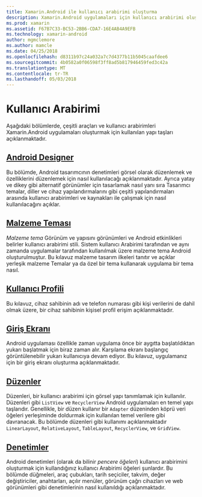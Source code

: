```yaml
---
title: Xamarin.Android ile kullanıcı arabirimi oluşturma
description: Xamarin.Android uygulamaları için kullanıcı arabirimi oluşturma
ms.prod: xamarin
ms.assetid: F67B7C33-BC53-2BB6-CDA7-16E4AB4A9EFB
ms.technology: xamarin-android
author: mgmclemore
ms.author: mamcle
ms.date: 04/25/2018
ms.openlocfilehash: d8311b97c24a032a7c7d4377b11b5045caafdee6
ms.sourcegitcommit: 4b0582a0f06598f3ff8ad5b817946459fed3c42a
ms.translationtype: MT
ms.contentlocale: tr-TR
ms.lasthandoff: 05/03/2018
---
```

# <a name="user-interface"></a>Kullanıcı Arabirimi

Aşağıdaki bölümlerde, çeşitli araçları ve kullanıcı arabirimleri Xamarin.Android uygulamaları oluşturmak için kullanılan yapı taşları açıklanmaktadır.

## <a name="android-designerandroiduser-interfaceandroid-designerindexmd"></a>[Android Designer](~/android/user-interface/android-designer/index.md)

Bu bölümde, Android tasarımcının denetimleri görsel olarak düzenlemek ve özelliklerini düzenlemek için nasıl kullanılacağı açıklanmaktadır. Ayrıca yatay ve dikey gibi alternatif görünümler için tasarlamak nasıl yanı sıra Tasarımcı temalar, diller ve cihaz yapılandırmalarını gibi çeşitli yapılandırmaları arasında kullanıcı arabirimleri ve kaynakları ile çalışmak için nasıl kullanılacağını açıklar.

## <a name="material-themeandroiduser-interfacematerial-thememd"></a>[Malzeme Teması](~/android/user-interface/material-theme.md)

*Malzeme tema* Görünüm ve yapısını görünümleri ve Android etkinlikleri belirler kullanıcı arabirimi stili. Sistem kullanıcı Arabirimi tarafından ve aynı zamanda uygulamalar tarafından kullanılmak üzere malzeme tema Android oluşturulmuştur. Bu kılavuz malzeme tasarım ilkeleri tanıtır ve açıklar yerleşik malzeme Temalar ya da özel bir tema kullanarak uygulama bir tema nasıl.

## <a name="user-profileandroiduser-interfaceuser-profilemd"></a>[Kullanıcı Profili](~/android/user-interface/user-profile.md)

Bu kılavuz, cihaz sahibinin adı ve telefon numarası gibi kişi verilerini de dahil olmak üzere, bir cihaz sahibinin kişisel profil erişim açıklanmaktadır.

## <a name="splash-screenandroiduser-interfacesplash-screenmd"></a>[Giriş Ekranı](~/android/user-interface/splash-screen.md)

Android uygulaması özellikle zaman uygulama önce bir aygıtta başlatıldıktan yukarı başlatmak için biraz zaman alır. Karşılama ekranı başlangıç görüntülenebilir yukarı kullanıcıya devam ediyor. Bu kılavuz, uygulamanız için bir giriş ekranı oluşturma açıklanmaktadır.

## <a name="layoutsandroiduser-interfacelayoutsindexmd"></a>[Düzenler](~/android/user-interface/layouts/index.md)

Düzenleri, bir kullanıcı arabirimi için görsel yapı tanımlamak için kullanılır.
Düzenleri gibi `ListView` ve `RecyclerView` Android uygulamaları en temel yapı taşlarıdır. Genellikle, bir düzen kullanır bir `Adapter` düzeninden köprü veri öğeleri yerleşiminde doldurmak için kullanılan temel verilere gibi davranacak. Bu bölümde düzenleri gibi kullanımı açıklanmaktadır `LinearLayout`, `RelativeLayout`, `TableLayout`, `RecyclerView`, ve `GridView`.

## <a name="controlsandroiduser-interfacecontrolsindexmd"></a>[Denetimler](~/android/user-interface/controls/index.md)

Android denetimleri (olarak da bilinir *pencere öğeleri*) kullanıcı arabirimini oluşturmak için kullandığınız kullanıcı Arabirimi öğeleri şunlardır. Bu bölümde düğmeleri, araç çubukları, tarih seçiciler, takvim, değer değiştiriciler, anahtarları, açılır menüler, görünüm çağrı cihazları ve web görünümleri gibi denetimlerinin nasıl kullanıldığı açıklanmaktadır.


